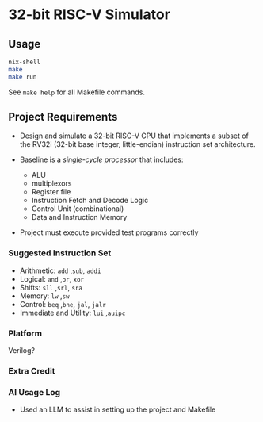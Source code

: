 # 32-bit RISC-V Simulator

## Usage
```sh
nix-shell
make
make run
```

See `make help` for all Makefile commands.

## Project Requirements
- Design and simulate a 32-bit RISC-V CPU that implements a subset of the
RV32I (32-bit base integer, little-endian) instruction set architecture.
- Baseline is a *single-cycle processor* that includes:
    - ALU
    - multiplexors
    - Register file
    - Instruction Fetch and Decode Logic
    - Control Unit (combinational)
    - Data and Instruction Memory

- Project must execute provided test programs correctly

### Suggested Instruction Set
- Arithmetic: `add` ,`sub`, `addi`
- Logical: `and` ,`or`, `xor`
- Shifts: `sll` ,`srl`, `sra`
- Memory: `lw` ,`sw`
- Control: `beq` ,`bne`, `jal`, `jalr`
- Immediate and Utility: `lui` ,`auipc`

### Platform
Verilog?

### Extra Credit


### AI Usage Log
- Used an LLM to assist in setting up the project and Makefile

